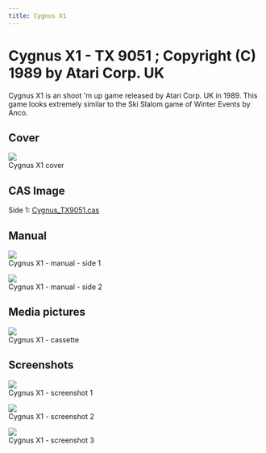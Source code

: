 ```yaml
---
title: Cygnus X1
---
```

# Cygnus X1 - TX 9051 ; Copyright (C) 1989 by Atari Corp. UK  
Cygnus X1 is an shoot 'm up game released by Atari Corp. UK in 1989. This game looks extremely similar to the Ski Slalom game of Winter Events by Anco.  
  
## Cover  
![](attachments/Cygnus_XI_cass_Cover.jpg)  
Cygnus X1 cover  
  
## CAS Image  
Side 1: [Cygnus_TX9051.cas](attachments/Cygnus_TX9051.cas)  
  
## Manual  
![](attachments/Cygnus_XI_cass+2_.jpg)  
Cygnus X1 - manual - side 1  
  
![](attachments/Cygnus_XI_cass+1_.jpg)  
Cygnus X1 - manual - side 2  
  
## Media pictures  
![](attachments/CygnusXI_tape.jpg)  
Cygnus X1 - cassette  
  
## Screenshots  
![](attachments/cygnus_sh1.jpg)  
Cygnus X1 - screenshot 1  
  
![](attachments/cygnus_sh2.jpg)  
Cygnus X1 - screenshot 2  
  
![](attachments/cygnus_sh3.jpg)  
Cygnus X1 - screenshot 3  
